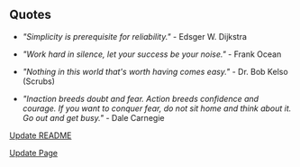## Quotes

- *"Simplicity is prerequisite for reliability."* - Edsger W. Dijkstra

- *"Work hard in silence, let your success be your noise."* - Frank Ocean 

- *"Nothing in this world that's worth having comes easy."* - Dr. Bob Kelso (Scrubs)

- *"Inaction breeds doubt and fear. Action breeds confidence and courage. If you want to conquer fear, do not sit home and think about it. Go out and get busy."* - Dale Carnegie


[Update README](https://github.com/mohnish/quotes/edit/master/README.md)


[Update Page](https://github.com/mohnish/quotes/generated_pages/new)
